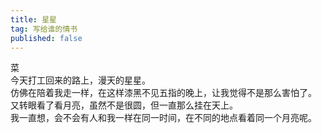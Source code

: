 ```yaml
--- 
title: 星星
tag: 写给谁的情书
published: false
---
```

菜  
今天打工回来的路上，漫天的星星。  
仿佛在陪着我走一样，在这样漆黑不见五指的晚上，让我觉得不是那么害怕了。  
又转眼看了看月亮，虽然不是很圆，但一直那么挂在天上。  
我一直想，会不会有人和我一样在同一时间，在不同的地点看着同一个月亮呢。  
 